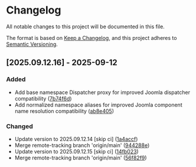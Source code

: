 # Changelog

All notable changes to this project will be documented in this file.

The format is based on [Keep a Changelog](https://keepachangelog.com/en/1.0.0/),
and this project adheres to [Semantic Versioning](https://semver.org/spec/v2.0.0.html).

## [2025.09.12.16] - 2025-09-12

### Added

* Add base namespace Dispatcher proxy for improved Joomla dispatcher compatibility ([7b74f6d](https://github.com/N6REJ/bears_aichatbot/commit/7b74f6d))
* Add normalized namespace aliases for improved Joomla component name resolution compatibility ([ab8e405](https://github.com/N6REJ/bears_aichatbot/commit/ab8e405))

### Changed

* Update version to 2025.09.12.14 [skip ci] ([1a4accf](https://github.com/N6REJ/bears_aichatbot/commit/1a4accf))
* Merge remote-tracking branch 'origin/main' ([944288e](https://github.com/N6REJ/bears_aichatbot/commit/944288e))
* Update version to 2025.09.12.15 [skip ci] ([14fb023](https://github.com/N6REJ/bears_aichatbot/commit/14fb023))
* Merge remote-tracking branch 'origin/main' ([56f82f9](https://github.com/N6REJ/bears_aichatbot/commit/56f82f9))

